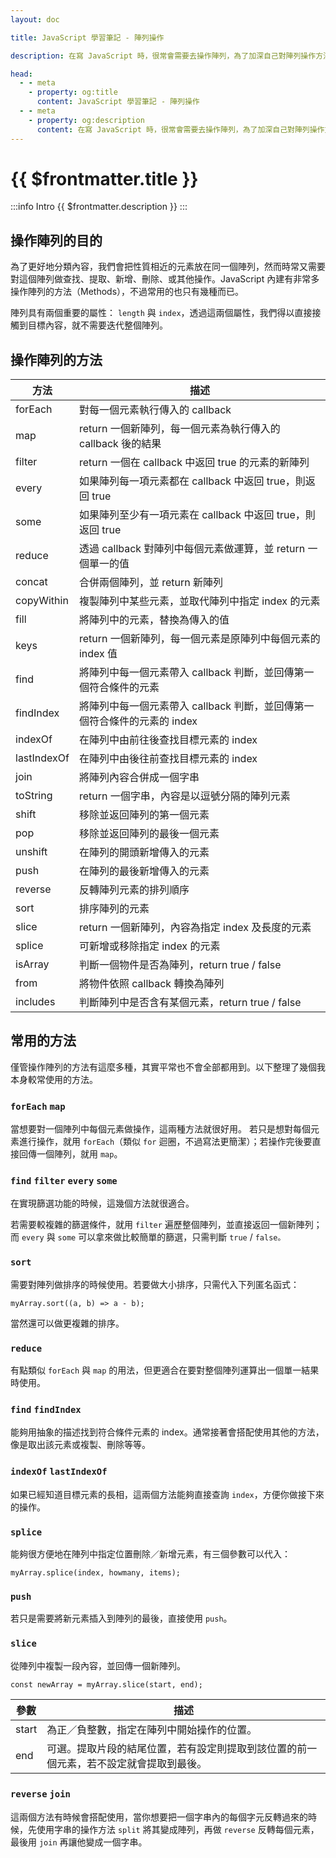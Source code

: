 ```yaml
---
layout: doc

title: JavaScript 學習筆記 - 陣列操作

description: 在寫 JavaScript 時，很常會需要去操作陣列，為了加深自己對陣列操作方法的印象而整理了這一篇筆記。

head:
  - - meta
    - property: og:title
      content: JavaScript 學習筆記 - 陣列操作
  - - meta
    - property: og:description
      content: 在寫 JavaScript 時，很常會需要去操作陣列，為了加深自己對陣列操作方法的印象而整理了這一篇筆記。
---
```


# {{ $frontmatter.title }}

:::info Intro
{{ $frontmatter.description }}
:::

## 操作陣列的目的

為了更好地分類內容，我們會把性質相近的元素放在同一個陣列，然而時常又需要對這個陣列做查找、提取、新增、刪除、或其他操作。JavaScript 內建有非常多操作陣列的方法（Methods），不過常用的也只有幾種而已。

陣列具有兩個重要的屬性： `length` 與 `index`，透過這兩個屬性，我們得以直接接觸到目標內容，就不需要迭代整個陣列。

## 操作陣列的方法

| 方法        | 描述                                                                     |
| ----------- | ------------------------------------------------------------------------ |
| forEach     | 對每一個元素執行傳入的 callback                                          |
| map         | return 一個新陣列，每一個元素為執行傳入的 callback 後的結果              |
| filter      | return 一個在 callback 中返回 true 的元素的新陣列                        |
| every       | 如果陣列每一項元素都在 callback 中返回 true，則返回 true                 |
| some        | 如果陣列至少有一項元素在 callback 中返回 true，則返回 true               |
| reduce      | 透過 callback 對陣列中每個元素做運算，並 return 一個單一的值             |
| concat      | 合併兩個陣列，並 return 新陣列                                           |
| copyWithin  | 複製陣列中某些元素，並取代陣列中指定 index 的元素                        |
| fill        | 將陣列中的元素，替換為傳入的值                                           |
| keys        | return 一個新陣列，每一個元素是原陣列中每個元素的 index 值               |
| find        | 將陣列中每一個元素帶入 callback 判斷，並回傳第一個符合條件的元素         |
| findIndex   | 將陣列中每一個元素帶入 callback 判斷，並回傳第一個符合條件的元素的 index |
| indexOf     | 在陣列中由前往後查找目標元素的 index                                     |
| lastIndexOf | 在陣列中由後往前查找目標元素的 index                                     |
| join        | 將陣列內容合併成一個字串                                                 |
| toString    | return 一個字串，內容是以逗號分隔的陣列元素                              |
| shift       | 移除並返回陣列的第一個元素                                               |
| pop         | 移除並返回陣列的最後一個元素                                             |
| unshift     | 在陣列的開頭新增傳入的元素                                               |
| push        | 在陣列的最後新增傳入的元素                                               |
| reverse     | 反轉陣列元素的排列順序                                                   |
| sort        | 排序陣列的元素                                                           |
| slice       | return 一個新陣列，內容為指定 index 及長度的元素                         |
| splice      | 可新增或移除指定 index 的元素                                            |
| isArray     | 判斷一個物件是否為陣列，return true / false                              |
| from        | 將物件依照 callback 轉換為陣列                                           |
| includes    | 判斷陣列中是否含有某個元素，return true / false                          |

## 常用的方法

僅管操作陣列的方法有這麼多種，其實平常也不會全部都用到。以下整理了幾個我本身較常使用的方法。

### `forEach` `map`

當想要對一個陣列中每個元素做操作，這兩種方法就很好用。 若只是想對每個元素進行操作，就用 `forEach`（類似 `for` 迴圈，不過寫法更簡潔）；若操作完後要直接回傳一個陣列，就用 `map`。

### `find` `filter` `every` `some`

在實現篩選功能的時候，這幾個方法就很適合。

若需要較複雜的篩選條件，就用 `filter` 遍歷整個陣列，並直接返回一個新陣列；而 `every` 與 `some` 可以拿來做比較簡單的篩選，只需判斷 `true` / `false。`

### `sort`

需要對陣列做排序的時候使用。若要做大小排序，只需代入下列匿名函式：

```js:line-numbers
myArray.sort((a, b) => a - b);
```

當然還可以做更複雜的排序。

### `reduce`

有點類似 `forEach` 與 `map` 的用法，但更適合在要對整個陣列運算出一個單一結果時使用。

### `find` `findIndex`

能夠用抽象的描述找到符合條件元素的 index。通常接著會搭配使用其他的方法，像是取出該元素或複製、刪除等等。

### `indexOf` `lastIndexOf`

如果已經知道目標元素的長相，這兩個方法能夠直接查詢 `index`，方便你做接下來的操作。

### `splice`

能夠很方便地在陣列中指定位置刪除／新增元素，有三個參數可以代入：

```js:line-numbers
myArray.splice(index, howmany, items);
```

### `push`

若只是需要將新元素插入到陣列的最後，直接使用 `push`。

### `slice`

從陣列中複製一段內容，並回傳一個新陣列。

```js:line-numbers
const newArray = myArray.slice(start, end);
```

| 參數  | 描述                                                                                   |
| ----- | -------------------------------------------------------------------------------------- |
| start | 為正／負整數，指定在陣列中開始操作的位置。                                             |
| end   | 可選。提取片段的結尾位置，若有設定則提取到該位置的前一個元素，若不設定就會提取到最後。 |

### `reverse` `join`

這兩個方法有時候會搭配使用，當你想要把一個字串內的每個字元反轉過來的時候，先使用字串的操作方法 `split` 將其變成陣列，再做 `reverse` 反轉每個元素，最後用 `join` 再讓他變成一個字串。
